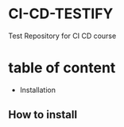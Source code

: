 # CI-CD-TESTIFY
Test Repository for CI CD course

# table of content

- Installation

## How to install